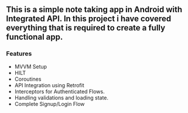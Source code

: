 ## This is a simple note taking app in Android with Integrated API. In this project i have covered everything that is required to create a fully functional app.

### Features
* MVVM Setup
* HILT
* Coroutines
* API Integration using Retrofit
* Interceptors for Authenticated Flows.
* Handling validations and loading state.
* Complete Signup/Login Flow
